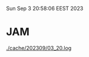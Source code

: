Sun Sep  3 20:58:06 EEST 2023
# JAM
<a href='./cache/202309/03_20.log'>./cache/202309/03_20.log</a>
